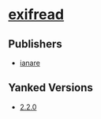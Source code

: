 # [exifread](https://pypi.org/project/exifread)



## Publishers
- [ianare](https://pypi.org/user/ianare)


## Yanked Versions
- [2.2.0](https://pypi.org/project/exifread/2.2.0)
 